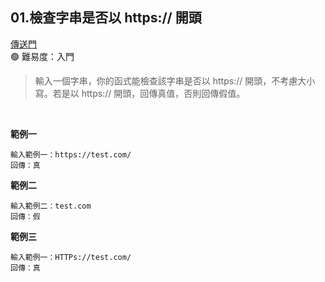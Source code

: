 <h2>01.檢查字串是否以 https:// 開頭</h2>

<a href = "https://wehelp.tw/coding/problem/1">傳送門</a><br/>
🟢 難易度：入門

> 輸入一個字串，你的函式能檢查該字串是否以 https:// 開頭，不考慮大小寫。若是以 https:// 開頭，回傳真值，否則回傳假值。

<br/>

**範例一**

```
輸入範例一：https://test.com/
回傳：真
```

**範例二**

```
輸入範例二：test.com
回傳：假
```

**範例三**

```
輸入範例一：HTTPs://test.com/
回傳：真
```
